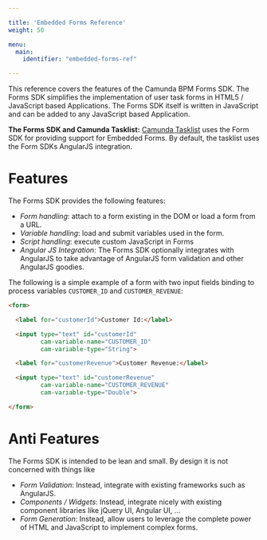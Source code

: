 ```yaml
---

title: 'Embedded Forms Reference'
weight: 50

menu:
  main:
    identifier: "embedded-forms-ref"

---
```


This reference covers the features of the Camunda BPM Forms SDK. The Forms SDK simplifies the
implementation of user task forms in HTML5 / JavaScript based Applications. The Forms SDK itself is
written in JavaScript and can be added to any  JavaScript based Application.

<div class="alert alert-info" role="alert">
<strong>The Forms SDK and Camunda Tasklist:</strong> <a href="ref:/guides/user-guide/#tasklist">
Camunda Tasklist</a> uses the Form SDK for providing support for Embedded Forms. By default, the 
tasklist uses the Form SDKs AngularJS integration.
</div>

# Features

The Forms SDK provides the following features:

* *Form handling*: attach to a form existing in the DOM or load a form from a URL.
* *Variable handling*: load and submit variables used in the form.
* *Script handling*: execute custom JavaScript in Forms
* *Angular JS Integration*: The Forms SDK optionally integrates with AngularJS to take advantage 
  of AngularJS form validation and other AngularJS goodies.

The following is a simple example of a form with two input fields binding to process variables
`CUSTOMER_ID` and `CUSTOMER_REVENUE`:

```html
<form>

  <label for="customerId">Customer Id:</label>

  <input type="text" id="customerId"
         cam-variable-name="CUSTOMER_ID"
         cam-variable-type="String">

  <label for="customerRevenue">Customer Revenue:</label>

  <input type="text" id="customerRevenue"
         cam-variable-name="CUSTOMER_REVENUE"
         cam-variable-type="Double">

</form>
```

# Anti Features

The Forms SDK is intended to be lean and small. By design it is not concerned with things like

* *Form Validation*: Instead, integrate with existing frameworks such as AngularJS.
* *Components / Widgets*: Instead, integrate nicely with existing component libraries like jQuery UI, Angular
  UI, ...
* *Form Generation*: Instead, allow users to leverage the complete power of HTML and JavaScript to
  implement complex forms.

